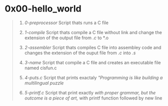 # 0x00-hello_world

> 1. *0-preprocessor* Script thats runs a C file
>
> 2. *1-compile* Script thats compile a C file without link and change the extension of the output file from *.c* to *.o 
>
> 3. *2-assembler* Script thats compiles C file into assembley code and changes the extension of the ouput file from *.c* into *.s* 
>
> 4. *3-name* Script that compile a C file and creates an executable file named cisfun.c
>
> 5. *4-puts.c* Script that prints exactaly *"Programming is like building a multilingual puzzle*
>
> 6. *5-printf.c* Script that print exactly *with proper grammar, but the outcome is a piece of art,* with printf function followed by new line
>
>
>
>
>
>
>

